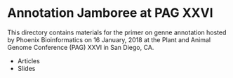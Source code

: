 # Annotation Jamboree at PAG XXVI

This directory contains materials for the primer on genne annotation hosted by Phoenix Bioinformatics on 16 January, 2018 at the Plant and Animal Genome Conference (PAG) XXVI in San Diego, CA. 

- Articles
- Slides
